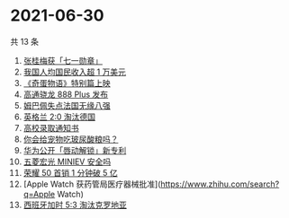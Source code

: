 # 2021-06-30

共 13 条

<!-- BEGIN -->
<!-- 最后更新时间 Wed Jun 30 2021 13:04:58 GMT+0800 (China Standard Time) -->

1. [张桂梅获「七一勋章」](https://www.zhihu.com/search?q=张桂梅)
2. [我国人均国民收入超 1 万美元](https://www.zhihu.com/search?q=人均国民收入)
3. [《奇蛋物语》特别篇上映](https://www.zhihu.com/search?q=奇蛋物语)
4. [高通骁龙 888 Plus 发布](https://www.zhihu.com/search?q=骁龙888plus)
5. [姆巴佩失点法国无缘八强](https://www.zhihu.com/search?q=法国队)
6. [英格兰 2:0 淘汰德国](https://www.zhihu.com/search?q=英格兰队)
7. [高校录取通知书](https://www.zhihu.com/search?q=高校录取通知书)
8. [你会给宠物吃玻尿酸粮吗？](https://www.zhihu.com/search?q=玻尿酸宠物粮)
9. [华为公开「唇动解锁」新专利](https://www.zhihu.com/search?q=唇动解锁)
10. [五菱宏光 MINIEV 安全吗](https://www.zhihu.com/search?q=MINIEV)
11. [荣耀 50 首销 1 分钟破 5 亿](https://www.zhihu.com/search?q=荣耀50)
12. [Apple Watch 获药管局医疗器械批准](https://www.zhihu.com/search?q=Apple Watch)
13. [西班牙加时 5:3 淘汰克罗地亚](https://www.zhihu.com/search?q=西班牙队)

<!-- END -->
